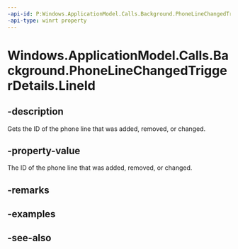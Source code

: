 ----api-id: P:Windows.ApplicationModel.Calls.Background.PhoneLineChangedTriggerDetails.LineId
-api-type: winrt property
---<!-- Property syntaxpublic System.Guid LineId { get; }--># Windows.ApplicationModel.Calls.Background.PhoneLineChangedTriggerDetails.LineId## -descriptionGets the ID of the phone line that was added, removed, or changed.## -property-valueThe ID of the phone line that was added, removed, or changed.## -remarks## -examples## -see-also